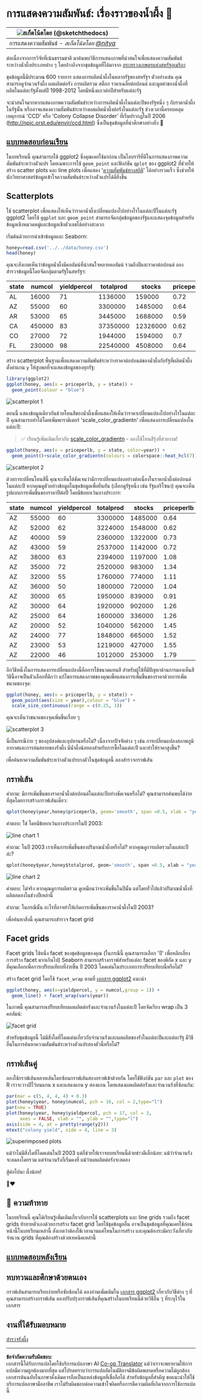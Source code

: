 <!--
CO_OP_TRANSLATOR_METADATA:
{
  "original_hash": "a33c5d4b4156a2b41788d8720b6f724c",
  "translation_date": "2025-08-26T23:00:53+00:00",
  "source_file": "3-Data-Visualization/R/12-visualization-relationships/README.md",
  "language_code": "th"
}
-->
# การแสดงความสัมพันธ์: เรื่องราวของน้ำผึ้ง 🍯

|![ สเก็ตโน้ตโดย [(@sketchthedocs)](https://sketchthedocs.dev) ](../../../sketchnotes/12-Visualizing-Relationships.png)|
|:---:|
|การแสดงความสัมพันธ์ - _สเก็ตโน้ตโดย [@nitya](https://twitter.com/nitya)_ |

ต่อเนื่องจากการวิจัยที่เน้นธรรมชาติ มาค้นพบวิธีการแสดงภาพที่น่าสนใจเพื่อแสดงความสัมพันธ์ระหว่างน้ำผึ้งประเภทต่าง ๆ โดยอ้างอิงจากชุดข้อมูลที่ได้มาจาก [กระทรวงเกษตรแห่งสหรัฐอเมริกา](https://www.nass.usda.gov/About_NASS/index.php)

ชุดข้อมูลนี้มีประมาณ 600 รายการ แสดงการผลิตน้ำผึ้งในหลายรัฐของสหรัฐฯ ตัวอย่างเช่น คุณสามารถดูจำนวนรังผึ้ง ผลผลิตต่อรัง การผลิตรวม สต็อก ราคาเฉลี่ยต่อปอนด์ และมูลค่าของน้ำผึ้งที่ผลิตในแต่ละรัฐตั้งแต่ปี 1998-2012 โดยมีหนึ่งแถวต่อปีสำหรับแต่ละรัฐ

จะน่าสนใจมากหากแสดงภาพความสัมพันธ์ระหว่างการผลิตน้ำผึ้งในแต่ละปีของรัฐหนึ่ง ๆ กับราคาน้ำผึ้งในรัฐนั้น หรืออาจแสดงความสัมพันธ์ระหว่างผลผลิตน้ำผึ้งต่อรังในแต่ละรัฐ ช่วงเวลานี้ครอบคลุมเหตุการณ์ 'CCD' หรือ 'Colony Collapse Disorder' ที่เริ่มปรากฏในปี 2006 (http://npic.orst.edu/envir/ccd.html) ซึ่งเป็นชุดข้อมูลที่น่าศึกษาอย่างยิ่ง 🐝

## [แบบทดสอบก่อนเรียน](https://purple-hill-04aebfb03.1.azurestaticapps.net/quiz/22)

ในบทเรียนนี้ คุณสามารถใช้ ggplot2 ซึ่งคุณเคยใช้มาก่อน เป็นไลบรารีที่ดีในการแสดงภาพความสัมพันธ์ระหว่างตัวแปร โดยเฉพาะการใช้ `geom_point` และฟังก์ชัน `qplot` ของ ggplot2 ที่ช่วยให้สร้าง scatter plots และ line plots เพื่อแสดง '[ความสัมพันธ์ทางสถิติ](https://ggplot2.tidyverse.org/)' ได้อย่างรวดเร็ว ซึ่งช่วยให้นักวิทยาศาสตร์ข้อมูลเข้าใจความสัมพันธ์ระหว่างตัวแปรได้ดียิ่งขึ้น

## Scatterplots

ใช้ scatterplot เพื่อแสดงให้เห็นว่าราคาน้ำผึ้งเปลี่ยนแปลงไปอย่างไรในแต่ละปีในแต่ละรัฐ ggplot2 โดยใช้ `ggplot` และ `geom_point` สามารถจัดกลุ่มข้อมูลของรัฐและแสดงจุดข้อมูลสำหรับข้อมูลเชิงหมวดหมู่และข้อมูลเชิงตัวเลขได้อย่างสะดวก

เริ่มต้นด้วยการนำเข้าข้อมูลและ Seaborn:

```r
honey=read.csv('../../data/honey.csv')
head(honey)
```
คุณจะสังเกตเห็นว่าข้อมูลน้ำผึ้งมีคอลัมน์ที่น่าสนใจหลายคอลัมน์ รวมถึงปีและราคาต่อปอนด์ ลองสำรวจข้อมูลนี้โดยจัดกลุ่มตามรัฐในสหรัฐฯ:

| state | numcol | yieldpercol | totalprod | stocks   | priceperlb | prodvalue | year |
| ----- | ------ | ----------- | --------- | -------- | ---------- | --------- | ---- |
| AL    | 16000  | 71          | 1136000   | 159000   | 0.72       | 818000    | 1998 |
| AZ    | 55000  | 60          | 3300000   | 1485000  | 0.64       | 2112000   | 1998 |
| AR    | 53000  | 65          | 3445000   | 1688000  | 0.59       | 2033000   | 1998 |
| CA    | 450000 | 83          | 37350000  | 12326000 | 0.62       | 23157000  | 1998 |
| CO    | 27000  | 72          | 1944000   | 1594000  | 0.7        | 1361000   | 1998 |
| FL    | 230000 | 98          |22540000   | 4508000  | 0.64       | 14426000  | 1998 |

สร้าง scatterplot พื้นฐานเพื่อแสดงความสัมพันธ์ระหว่างราคาต่อปอนด์ของน้ำผึ้งกับรัฐที่ผลิตน้ำผึ้ง ตั้งค่าแกน `y` ให้สูงพอที่จะแสดงข้อมูลของทุกรัฐ:

```r
library(ggplot2)
ggplot(honey, aes(x = priceperlb, y = state)) +
  geom_point(colour = "blue")
```
![scatterplot 1](../../../../../translated_images/scatter1.86b8900674d88b26dd3353a83fe604e9ab3722c4680cc40ee9beb452ff02cdea.th.png)

ตอนนี้ แสดงข้อมูลเดียวกันด้วยโทนสีของน้ำผึ้งเพื่อแสดงให้เห็นว่าราคาเปลี่ยนแปลงไปอย่างไรในแต่ละปี คุณสามารถทำได้โดยเพิ่มพารามิเตอร์ 'scale_color_gradientn' เพื่อแสดงการเปลี่ยนแปลงในแต่ละปี:

> ✅ เรียนรู้เพิ่มเติมเกี่ยวกับ [scale_color_gradientn](https://www.rdocumentation.org/packages/ggplot2/versions/0.9.1/topics/scale_colour_gradientn) - ลองใช้โทนสีรุ้งที่สวยงาม!

```r
ggplot(honey, aes(x = priceperlb, y = state, color=year)) +
  geom_point()+scale_color_gradientn(colours = colorspace::heat_hcl(7))
```
![scatterplot 2](../../../../../translated_images/scatter2.4d1cbc693bad20e2b563888747eb6bdf65b73ce449d903f7cd4068a78502dcff.th.png)

ด้วยการเปลี่ยนโทนสีนี้ คุณจะเห็นได้ชัดเจนว่ามีการเปลี่ยนแปลงอย่างต่อเนื่องในราคาน้ำผึ้งต่อปอนด์ในแต่ละปี หากคุณดูตัวอย่างข้อมูลในชุดข้อมูลเพื่อยืนยัน (เลือกดูรัฐหนึ่ง เช่น รัฐแอริโซนา) คุณจะเห็นรูปแบบการเพิ่มขึ้นของราคาปีต่อปี โดยมีข้อยกเว้นบางประการ:

| state | numcol | yieldpercol | totalprod | stocks  | priceperlb | prodvalue | year |
| ----- | ------ | ----------- | --------- | ------- | ---------- | --------- | ---- |
| AZ    | 55000  | 60          | 3300000   | 1485000 | 0.64       | 2112000   | 1998 |
| AZ    | 52000  | 62          | 3224000   | 1548000 | 0.62       | 1999000   | 1999 |
| AZ    | 40000  | 59          | 2360000   | 1322000 | 0.73       | 1723000   | 2000 |
| AZ    | 43000  | 59          | 2537000   | 1142000 | 0.72       | 1827000   | 2001 |
| AZ    | 38000  | 63          | 2394000   | 1197000 | 1.08       | 2586000   | 2002 |
| AZ    | 35000  | 72          | 2520000   | 983000  | 1.34       | 3377000   | 2003 |
| AZ    | 32000  | 55          | 1760000   | 774000  | 1.11       | 1954000   | 2004 |
| AZ    | 36000  | 50          | 1800000   | 720000  | 1.04       | 1872000   | 2005 |
| AZ    | 30000  | 65          | 1950000   | 839000  | 0.91       | 1775000   | 2006 |
| AZ    | 30000  | 64          | 1920000   | 902000  | 1.26       | 2419000   | 2007 |
| AZ    | 25000  | 64          | 1600000   | 336000  | 1.26       | 2016000   | 2008 |
| AZ    | 20000  | 52          | 1040000   | 562000  | 1.45       | 1508000   | 2009 |
| AZ    | 24000  | 77          | 1848000   | 665000  | 1.52       | 2809000   | 2010 |
| AZ    | 23000  | 53          | 1219000   | 427000  | 1.55       | 1889000   | 2011 |
| AZ    | 22000  | 46          | 1012000   | 253000  | 1.79       | 1811000   | 2012 |

อีกวิธีหนึ่งในการแสดงการเปลี่ยนแปลงนี้คือการใช้ขนาดแทนสี สำหรับผู้ใช้ที่มีปัญหาด้านการมองเห็นสี วิธีนี้อาจเป็นตัวเลือกที่ดีกว่า แก้ไขการแสดงภาพของคุณเพื่อแสดงการเพิ่มขึ้นของราคาด้วยการเพิ่มขนาดของจุด:

```r
ggplot(honey, aes(x = priceperlb, y = state)) +
  geom_point(aes(size = year),colour = "blue") +
  scale_size_continuous(range = c(0.25, 3))
```
คุณจะเห็นว่าขนาดของจุดเพิ่มขึ้นเรื่อย ๆ

![scatterplot 3](../../../../../translated_images/scatter3.722d21e6f20b3ea2e18339bb9b10d75906126715eb7d5fdc88fe74dcb6d7066a.th.png)

นี่เป็นกรณีง่าย ๆ ของอุปสงค์และอุปทานหรือไม่? เนื่องจากปัจจัยต่าง ๆ เช่น การเปลี่ยนแปลงสภาพภูมิอากาศและการล่มสลายของรังผึ้ง มีน้ำผึ้งน้อยลงสำหรับการซื้อในแต่ละปี และทำให้ราคาสูงขึ้น?

เพื่อค้นหาความสัมพันธ์ระหว่างตัวแปรบางตัวในชุดข้อมูลนี้ ลองสำรวจกราฟเส้น

## กราฟเส้น

คำถาม: มีการเพิ่มขึ้นของราคาน้ำผึ้งต่อปอนด์ในแต่ละปีอย่างชัดเจนหรือไม่? คุณสามารถค้นพบได้ง่ายที่สุดโดยการสร้างกราฟเส้นเดี่ยว:

```r
qplot(honey$year,honey$priceperlb, geom='smooth', span =0.5, xlab = "year",ylab = "priceperlb")
```
คำตอบ: ใช่ โดยมีข้อยกเว้นบางประการในปี 2003:

![line chart 1](../../../../../translated_images/line1.299b576fbb2a59e60a59e7130030f59836891f90302be084e4e8d14da0562e2a.th.png)

คำถาม: ในปี 2003 เราเห็นการเพิ่มขึ้นของปริมาณน้ำผึ้งหรือไม่? หากคุณดูการผลิตรวมในแต่ละปีล่ะ?

```python
qplot(honey$year,honey$totalprod, geom='smooth', span =0.5, xlab = "year",ylab = "totalprod")
```

![line chart 2](../../../../../translated_images/line2.3b18fcda7176ceba5b6689eaaabb817d49c965e986f11cac1ae3f424030c34d8.th.png)

คำตอบ: ไม่จริง หากคุณดูการผลิตรวม ดูเหมือนว่าจะเพิ่มขึ้นในปีนั้น แต่โดยทั่วไปแล้วปริมาณน้ำผึ้งที่ผลิตลดลงในช่วงปีเหล่านี้

คำถาม: ในกรณีนั้น อะไรที่อาจทำให้เกิดการเพิ่มขึ้นของราคาน้ำผึ้งในปี 2003?

เพื่อค้นหาสิ่งนี้ คุณสามารถสำรวจ facet grid

## Facet grids

Facet grids ใช้หนึ่ง facet ของชุดข้อมูลของคุณ (ในกรณีนี้ คุณสามารถเลือก 'ปี' เพื่อหลีกเลี่ยงการสร้าง facet มากเกินไป) Seaborn สามารถสร้างกราฟสำหรับแต่ละ facet ของพิกัด x และ y ที่คุณเลือกเพื่อการเปรียบเทียบที่ง่ายขึ้น ปี 2003 โดดเด่นในประเภทการเปรียบเทียบนี้หรือไม่?

สร้าง facet grid โดยใช้ `facet_wrap` ตามที่ [เอกสาร ggplot2](https://ggplot2.tidyverse.org/reference/facet_wrap.html) แนะนำ

```r
ggplot(honey, aes(x=yieldpercol, y = numcol,group = 1)) + 
  geom_line() + facet_wrap(vars(year))
```
ในภาพนี้ คุณสามารถเปรียบเทียบผลผลิตต่อรังและจำนวนรังในแต่ละปี โดยจัดเรียง wrap เป็น 3 คอลัมน์:

![facet grid](../../../../../translated_images/facet.491ad90d61c2a7cc69b50c929f80786c749e38217ccedbf1e22ed8909b65987c.th.png)

สำหรับชุดข้อมูลนี้ ไม่มีสิ่งใดที่โดดเด่นเกี่ยวกับจำนวนรังและผลผลิตของรังในแต่ละปีและแต่ละรัฐ มีวิธีอื่นในการค้นหาความสัมพันธ์ระหว่างตัวแปรสองตัวนี้หรือไม่?

## กราฟเส้นคู่

ลองใช้กราฟเส้นหลายเส้นโดยซ้อนกราฟเส้นสองกราฟเข้าด้วยกัน โดยใช้ฟังก์ชัน `par` และ `plot` ของ R เราจะวางปีไว้บนแกน x และแสดงแกน y สองแกน โดยแสดงผลผลิตต่อรังและจำนวนรังที่ซ้อนกัน:

```r
par(mar = c(5, 4, 4, 4) + 0.3)              
plot(honey$year, honey$numcol, pch = 16, col = 2,type="l")              
par(new = TRUE)                             
plot(honey$year, honey$yieldpercol, pch = 17, col = 3,              
     axes = FALSE, xlab = "", ylab = "",type="l")
axis(side = 4, at = pretty(range(y2)))      
mtext("colony yield", side = 4, line = 3)   
```
![superimposed plots](../../../../../translated_images/dual-line.fc4665f360a54018d7df9bc6abcc26460112e17dcbda18d3b9ae6109b32b36c3.th.png)

แม้ว่าไม่มีสิ่งใดที่โดดเด่นในปี 2003 แต่ก็ช่วยให้เราจบบทเรียนนี้ด้วยข่าวดีเล็กน้อย: แม้ว่าจำนวนรังจะลดลงโดยรวม แต่จำนวนรังก็เริ่มคงที่ แม้ว่าผลผลิตต่อรังจะลดลง

สู้ต่อไปนะ ผึ้งน้อย!

🐝❤️
## 🚀 ความท้าทาย

ในบทเรียนนี้ คุณได้เรียนรู้เพิ่มเติมเกี่ยวกับการใช้ scatterplots และ line grids รวมถึง facet grids ท้าทายตัวเองด้วยการสร้าง facet grid โดยใช้ชุดข้อมูลอื่น อาจเป็นชุดข้อมูลที่คุณเคยใช้ก่อนหน้านี้ในบทเรียนเหล่านี้ สังเกตว่าต้องใช้เวลานานแค่ไหนในการสร้าง และคุณต้องระมัดระวังเกี่ยวกับจำนวน grids ที่คุณต้องสร้างด้วยเทคนิคเหล่านี้
## [แบบทดสอบหลังเรียน](https://purple-hill-04aebfb03.1.azurestaticapps.net/quiz/23)

## ทบทวนและศึกษาด้วยตนเอง

กราฟเส้นสามารถเรียบง่ายหรือซับซ้อนได้ ลองอ่านเพิ่มเติมใน [เอกสาร ggplot2](https://ggplot2.tidyverse.org/reference/geom_path.html#:~:text=geom_line()%20connects%20them%20in,which%20cases%20are%20connected%20together) เกี่ยวกับวิธีต่าง ๆ ที่คุณสามารถสร้างกราฟเส้น ลองปรับปรุงกราฟเส้นที่คุณสร้างในบทเรียนนี้ด้วยวิธีอื่น ๆ ที่ระบุไว้ในเอกสาร
## งานที่ได้รับมอบหมาย

[สำรวจรังผึ้ง](assignment.md)

---

**ข้อจำกัดความรับผิดชอบ**:  
เอกสารนี้ได้รับการแปลโดยใช้บริการแปลภาษา AI [Co-op Translator](https://github.com/Azure/co-op-translator) แม้ว่าเราจะพยายามให้การแปลมีความถูกต้องมากที่สุด แต่โปรดทราบว่าการแปลอัตโนมัติอาจมีข้อผิดพลาดหรือความไม่ถูกต้อง เอกสารต้นฉบับในภาษาดั้งเดิมควรถือเป็นแหล่งข้อมูลที่เชื่อถือได้ สำหรับข้อมูลที่สำคัญ ขอแนะนำให้ใช้บริการแปลภาษามืออาชีพ เราไม่รับผิดชอบต่อความเข้าใจผิดหรือการตีความผิดที่เกิดจากการใช้การแปลนี้